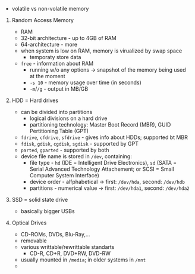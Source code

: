 - volatile vs non-volatile memory

1. Random Access Memory
	- RAM
	- 32-bit architecture - up to 4GB of RAM
	- 64-architecture - more
	- when system is low on RAM, memory is virualized by swap space
		- temporaty store data 
	- `free`  - information about RAM
		- running w/o any options -> snapshot of the memory being used at the moment
		- `-s 10` - memory usage over time (in seconds)
		- `-m`/`/g` - output in MB/GB

2. HDD = Hard drives
	- can be divided into partitions
		- logical divisions on a hard drive
		- partitioning technology: Master Boot Record (MBR), GUID Pertitioning Table (GPT)
	- `fdrive`, `cfdrive`, `sfdrive` - gives info about HDDs; supported bt MBR
	- `fdisk`, `gdisk`, `cgdisk`, `sgdisk` - supported by GPT
	- `parted`, `gparted` - supported by both
	- device file name is stored in `/dev`, containing:
		- file type - `hd` (IDE = Intelligent Drive Electronics), `sd` (SATA = Serial Advanced Technology Attachement; or SCSI = Small Computer System Interface)
		- device order - alfphabetical -> first: `/dev/hda`, second: `/dev/hdb`
		- partitions - numerical value -> first: `/dev/hda1`, second: `/dev/hda2`
3. SSD = solid state drive
	 - basically bigger USBs 
4. Optical Drives
	- CD-ROMs, DVDs, Blu-Ray,...
	- removable
	- various writtable/rewrittable standarts
		- CD-R, CD+R, DVD+RW, DVD-RW
	- usually mounted in `/media`; in older systems in `/mnt`
	- 